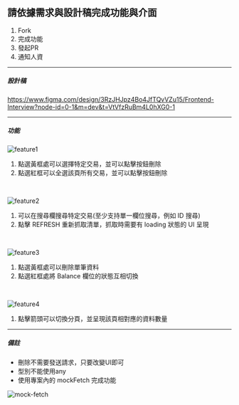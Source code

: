 ## 請依據需求與設計稿完成功能與介面

1. Fork
2. 完成功能
3. 發起PR
4. 通知人資

------

##### 設計稿

https://www.figma.com/design/3RzJHJpz4Bo4JfTQvVZu15/Frontend-Interview?node-id=0-1&m=dev&t=VtVfzRuBm4L0hXG0-1

---

##### 功能

![feature1](https://github.com/new-digit/frontend-interview/blob/main/sheet/public/feature-1.png)

1. 點選黃框處可以選擇特定交易，並可以點擊按鈕刪除
2. 點選紅框可以全選該頁所有交易，並可以點擊按鈕刪除

<br/>

![feature2](https://github.com/new-digit/frontend-interview/blob/main/sheet/public/feature-2.png)

1. 可以在搜尋欄搜尋特定交易(至少支持單一欄位搜尋，例如 ID 搜尋)
2. 點擊 REFRESH 重新抓取清單，抓取時需要有 loading 狀態的 UI 呈現

<br/>

![feature3](https://github.com/new-digit/frontend-interview/blob/main/sheet/public/feature-3.png)

1. 點選黃框處可以刪除單筆資料
2. 點選紅框處將 Balance 欄位的狀態互相切換

<br/>

![feature4](https://github.com/new-digit/frontend-interview/blob/main/sheet/public/feature-4.png)

1. 點擊箭頭可以切換分頁，並呈現該頁相對應的資料數量

---

##### 備註

- 刪除不需要發送請求，只要改變UI即可
- 型別不能使用any
- 使用專案內的 mockFetch 完成功能

![mock-fetch](https://github.com/new-digit/frontend-interview/blob/main/sheet/public/mock-fetch.png)
